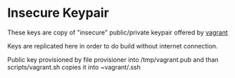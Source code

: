 # Insecure Keypair

These keys are copy of "insecure" public/private keypair offered by [vagrant](https://github.com/mitchellh/vagrant/tree/master/keys)

Keys are replicated here in order to do build without internet connection.

Public key provisioned by file provisioner into /tmp/vagrant.pub and than scripts/vagrant.sh copies it into ~vagrant/.ssh
